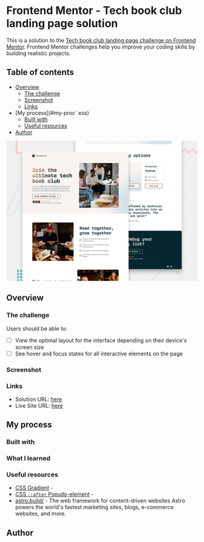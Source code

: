 # Frontend Mentor - Tech book club landing page solution

This is a solution to the [Tech book club landing page challenge on Frontend Mentor](https://www.frontendmentor.io/challenges/tech-book-club-landing-page-fZQidjHU73). Frontend Mentor challenges help you improve your coding skills by building realistic projects. 

## Table of contents

- [Overview](#overview)
  - [The challenge](#the-challenge)
  - [Screenshot](#screenshot)
  - [Links](#links)
- [My process](#my-proc`  ess)
  - [Built with](#built-with)
  - [Useful resources](#useful-resources)
- [Author](#author)

![Design preview for the Tech book club landing page coding challenge](./src/assets/design/preview.jpg)

## Overview

### The challenge

Users should be able to:

- [ ] View the optimal layout for the interface depending on their device's screen size
- [ ] See hover and focus states for all interactive elements on the page

### Screenshot

<!-- ![](./screenshot.jpg) -->

### Links

- Solution URL: [here](https://github.com/Chanda-Abdul/astro-tech-book-club-landing-page)
- Live Site URL: [here](https://aquamarine-shortbread-36e3cd.netlify.app/) 
## My process

### Built with

<!-- - Semantic HTML5 markup
- CSS custom properties
- Flexbox
- CSS Grid
- Mobile-first workflow
- [React](https://reactjs.org/) - JS library
- [Next.js](https://nextjs.org/) - React framework
- [Styled Components](https://styled-components.com/) - For styles -->



### What I learned


### Useful resources

- [CSS Gradient](https://cssgradient.io/) - 
- [CSS `::after` Pseudo-element](https://www.w3schools.com/cssref/sel_after.php) - 
- [astro.build/](https://astro.build/) - The web framework for content-driven websites
Astro powers the world's fastest marketing sites, blogs, e-commerce websites, and more.
<!-- - [Example resource 2](https://www.example.com) - This is an amazing article which helped me finally understand XYZ. I'd recommend it to anyone still learning this concept.
- [Example resource 1](https://www.example.com) - This helped me for XYZ reason. I really liked this pattern and will use it going forward.
- [Example resource 2](https://www.example.com) - This is an amazing article which helped me finally understand XYZ. I'd recommend it to anyone still learning this concept. -->


## Author

<!-- - Website - [Add your name here](https://www.your-site.com)
- Frontend Mentor - [@yourusername](https://www.frontendmentor.io/profile/yourusername)
- Twitter - [@yourusername](https://www.twitter.com/yourusername) -->




